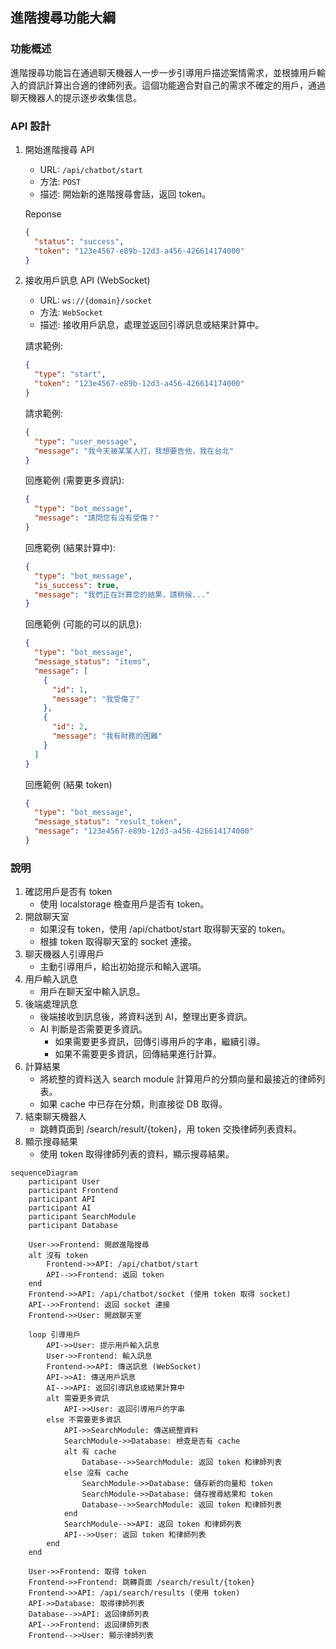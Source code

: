 ## 進階搜尋功能大綱

### 功能概述

進階搜尋功能旨在通過聊天機器人一步一步引導用戶描述案情需求，並根據用戶輸入的資訊計算出合適的律師列表。這個功能適合對自己的需求不確定的用戶，通過聊天機器人的提示逐步收集信息。

### API 設計

1. 開始進階搜尋 API

   - URL: `/api/chatbot/start`
   - 方法: `POST`
   - 描述: 開始新的進階搜尋會話，返回 token。

   Reponse

   ```json
   {
     "status": "success",
     "token": "123e4567-e89b-12d3-a456-426614174000"
   }
   ```

2. 接收用戶訊息 API (WebSocket)

   - URL: `ws://{domain}/socket`
   - 方法: `WebSocket`
   - 描述: 接收用戶訊息，處理並返回引導訊息或結果計算中。

   請求範例:

   ```json
   {
     "type": "start",
     "token": "123e4567-e89b-12d3-a456-426614174000"
   }
   ```

   請求範例:

   ```json
   {
     "type": "user_message",
     "message": "我今天被某某人打，我想要告他，我在台北"
   }
   ```

   回應範例 (需要更多資訊):

   ```json
   {
     "type": "bot_message",
     "message": "請問您有沒有受傷？"
   }
   ```

   回應範例 (結果計算中):

   ```json
   {
     "type": "bot_message",
     "is_success": true,
     "message": "我們正在計算您的結果，請稍候..."
   }
   ```

   回應範例 (可能的可以的訊息):

   ```json
   {
     "type": "bot_message",
     "message_status": "items",
     "message": [
       {
         "id": 1,
         "message": "我受傷了"
       },
       {
         "id": 2,
         "message": "我有財務的困難"
       }
     ]
   }
   ```

   回應範例 (結果 token)

   ```json
   {
     "type": "bot_message",
     "message_status": "result_token",
     "message": "123e4567-e89b-12d3-a456-426614174000"
   }
   ```

### 說明

1. 確認用戶是否有 token
   - 使用 localstorage 檢查用戶是否有 token。
2. 開啟聊天室
   - 如果沒有 token，使用 /api/chatbot/start 取得聊天室的 token。
   - 根據 token 取得聊天室的 socket 連接。
3. 聊天機器人引導用戶
   - 主動引導用戶，給出初始提示和輸入選項。
4. 用戶輸入訊息
   - 用戶在聊天室中輸入訊息。
5. 後端處理訊息
   - 後端接收到訊息後，將資料送到 AI，整理出更多資訊。
   - AI 判斷是否需要更多資訊。
     - 如果需要更多資訊，回傳引導用戶的字串，繼續引導。
     - 如果不需要更多資訊，回傳結果進行計算。
6. 計算結果
   - 將統整的資料送入 search module 計算用戶的分類向量和最接近的律師列表。
   - 如果 cache 中已存在分類，則直接從 DB 取得。
7. 結束聊天機器人
   - 跳轉頁面到 /search/result/{token}，用 token 交換律師列表資料。
8. 顯示搜尋結果
   - 使用 token 取得律師列表的資料，顯示搜尋結果。

```mermaid
sequenceDiagram
    participant User
    participant Frontend
    participant API
    participant AI
    participant SearchModule
    participant Database

    User->>Frontend: 開啟進階搜尋
    alt 沒有 token
        Frontend->>API: /api/chatbot/start
        API-->>Frontend: 返回 token
    end
    Frontend->>API: /api/chatbot/socket (使用 token 取得 socket)
    API-->>Frontend: 返回 socket 連接
    Frontend->>User: 開啟聊天室

    loop 引導用戶
        API->>User: 提示用戶輸入訊息
        User->>Frontend: 輸入訊息
        Frontend->>API: 傳送訊息 (WebSocket)
        API->>AI: 傳送用戶訊息
        AI-->>API: 返回引導訊息或結果計算中
        alt 需要更多資訊
            API->>User: 返回引導用戶的字串
        else 不需要更多資訊
            API->>SearchModule: 傳送統整資料
            SearchModule->>Database: 檢查是否有 cache
            alt 有 cache
                Database-->>SearchModule: 返回 token 和律師列表
            else 沒有 cache
                SearchModule->>Database: 儲存新的向量和 token
                SearchModule->>Database: 儲存搜尋結果和 token
                Database-->>SearchModule: 返回 token 和律師列表
            end
            SearchModule-->>API: 返回 token 和律師列表
            API-->>User: 返回 token 和律師列表
        end
    end

    User->>Frontend: 取得 token
    Frontend->>Frontend: 跳轉頁面 /search/result/{token}
    Frontend->>API: /api/search/results (使用 token)
    API->>Database: 取得律師列表
    Database-->>API: 返回律師列表
    API-->>Frontend: 返回律師列表
    Frontend-->>User: 顯示律師列表

```
